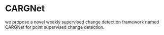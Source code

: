 # CARGNet
we propose a novel weakly supervised change detection framework named CARGNet for point supervised change detection. 
